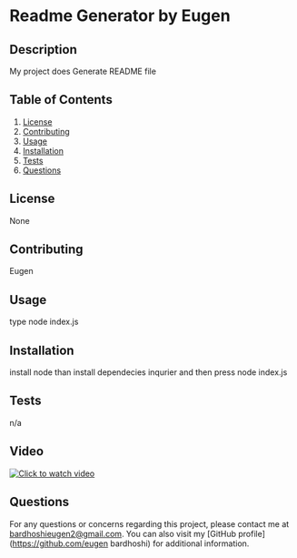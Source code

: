# Readme Generator by Eugen

## Description
My project does Generate README file

## Table of Contents
1. [License](#license)
2. [Contributing](#contributing)
3. [Usage](#usage)
4. [Installation](#installation)
5. [Tests](#tests)
6. [Questions](#questions)

## License
None

## Contributing
Eugen

## Usage
type node index.js

## Installation
install node than install dependecies inqurier and then press node index.js

## Tests
n/a


## Video
[![Click to watch video](https://your-website.com/path/to/thumbnail.jpg)](https://drive.google.com/file/d/1kAflY0SkY0bW2QwYG1536Mamv-D-OcBL/view)

## Questions
For any questions or concerns regarding this project, please contact me at [bardhoshieugen2@gmail.com](mailto:bardhoshieugen2@gmail.com). You can also visit my [GitHub profile](https://github.com/eugen bardhoshi) for additional information.
